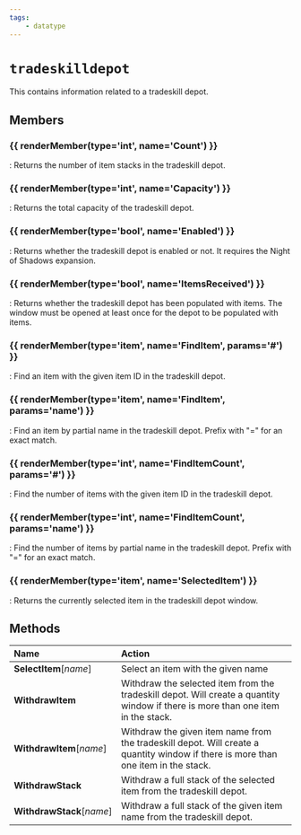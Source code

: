 ```yaml
---
tags:
    - datatype
---
```

# `tradeskilldepot`

This contains information related to a tradeskill depot.

## Members

### {{ renderMember(type='int', name='Count') }} 

:   Returns the number of item stacks in the tradeskill depot.

### {{ renderMember(type='int', name='Capacity') }} 

:   Returns the total capacity of the tradeskill depot.

### {{ renderMember(type='bool', name='Enabled') }} 

:   Returns whether the tradeskill depot is enabled or not. It requires the Night of Shadows expansion.

### {{ renderMember(type='bool', name='ItemsReceived') }} 

:   Returns whether the tradeskill depot has been populated with items. The window must be opened at least once for the depot to be populated with items.

### {{ renderMember(type='item', name='FindItem', params='#') }} 

:   Find an item with the given item ID in the tradeskill depot.

### {{ renderMember(type='item', name='FindItem', params='name') }} 

:   Find an item by partial name in the tradeskill depot. Prefix with "=" for an exact match.

### {{ renderMember(type='int', name='FindItemCount', params='#') }} 

:   Find the number of items with the given item ID in the tradeskill depot.

### {{ renderMember(type='int', name='FindItemCount', params='name') }} 

:   Find the number of items by partial name in the tradeskill depot. Prefix with "=" for an exact match.

### {{ renderMember(type='item', name='SelectedItem') }} 

:   Returns the currently selected item in the tradeskill depot window.


## Methods

| Name | Action |
| :--- | :--- |
| **SelectItem**[_name_] | Select an item with the given name |
| **WithdrawItem** | Withdraw the selected item from the tradeskill depot. Will create a quantity window if there is more than one item in the stack. |
| **WithdrawItem**[_name_] | Withdraw the given item name from the tradeskill depot. Will create a quantity window if there is more than one item in the stack. |
| **WithdrawStack** | Withdraw a full stack of the selected item from the tradeskill depot. |
| **WithdrawStack**[_name_] | Withdraw a full stack of the given item name from the tradeskill depot. |

[int]: datatype-int.md
[bool]: datatype-bool.md
[item]: datatype-item.md
[worldlocation]: datatype-worldlocation.md
